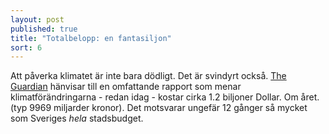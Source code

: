 ```yaml
---
layout: post
published: true
title: "Totalbelopp: en fantasiljon"
sort: 6
---
```






Att påverka klimatet är inte bara dödligt. Det är svindyrt också. [The Guardian](http://www.theguardian.com/environment/2012/sep/26/climate-change-damaging-global-economy) hänvisar till en omfattande rapport som menar klimatförändringarna - redan idag - kostar cirka 1.2 biljoner Dollar. Om året. (typ 9969 miljarder kronor). Det motsvarar ungefär 12 gånger så mycket som Sveriges _hela_ stadsbudget.
